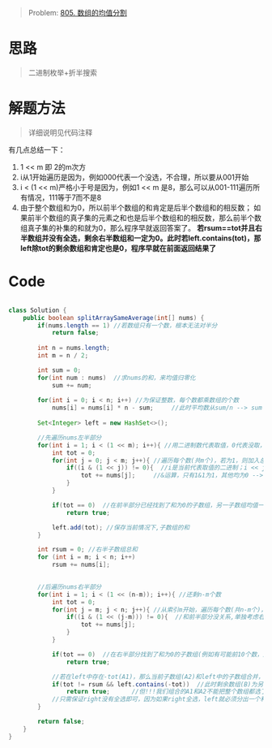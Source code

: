 > Problem: [805. 数组的均值分割](https://leetcode.cn/problems/split-array-with-same-average/description/)

# 思路
> 二进制枚举+折半搜索

# 解题方法
> 详细说明见代码注释

有几点总结一下：
1. 1 << m 即 2的m次方
2. i从1开始遍历是因为，例如000代表一个没选，不合理，所以要从001开始
3. i < (1 << m)严格小于号是因为，例如1 << m 是8，那么可以从001-111遍历所有情况，111等于7而不是8
4. 由于整个数组和为0，所以前半个数组的和肯定是后半个数组和的相反数；
如果前半个数组的真子集的元素之和也是后半个数组和的相反数，那么前半个数组真子集的补集的和就为0，那么程序早就返回答案了。
**若rsum==tot并且右半数组并没有全选，剩余右半数组和一定为0。此时若left.contains(tot)，那left除tot的剩余数组和肯定也是0，程序早就在前面返回结果了**


# Code
```Java

class Solution {
    public boolean splitArraySameAverage(int[] nums) {
        if(nums.length == 1) //若数组只有一个数，根本无法对半分
            return false;
        
        int n = nums.length;
        int m = n / 2;

        int sum = 0;
        for(int num : nums)  //求nums的和，来均值归零化
            sum += num;
        
        for(int i = 0; i < n; i++) //为保证整数，每个数都乘数组的个数
            nums[i] = nums[i] * n - sum;     //此时平均数从sum/n --> sum
        
        Set<Integer> left = new HashSet<>();

        //先遍历nums左半部分
        for(int i = 1; i < (1 << m); i++){ //用二进制数代表取值，0代表没取，1代表取了 例如000-111代表8中情况
            int tot = 0;
            for(int j = 0; j < m; j++){ //遍历每个数(共m个)，若为1，则加入总和
                if((i & (1 << j)) != 0){  //i是当前代表取值的二进制；i << j是除了某位为1，其他位为0的二进制(如00100)
                    tot += nums[j];     //&运算，只有1&1为1，其他均为0 --> 因此实现了判断哪位是1
                }
            }

            if(tot == 0)  //在前半部分已经找到了和为0的子数组，另一子数组均值一定也为0
                return true;

            left.add(tot); //保存当前情况下,子数组的和
        }

        int rsum = 0; //右半子数组总和
        for (int i = m; i < n; i++) 
            rsum += nums[i];
        

        //后遍历nums右半部分
        for(int i = 1; i < (1 << (n-m)); i++){ //还剩n-m个数
            int tot = 0;
            for(int j = m; j < n; j++){ //从索引m开始，遍历每个数(共n-m个)，若为1，则加入总和
                if((i & (1 << (j-m))) != 0){  //和前半部分没关系,单独考虑右半部分
                    tot += nums[j];     
                }
            }

            if(tot == 0)  //在右半部分找到了和为0的子数组(例如有可能前10个数，后面4个数，两子数组均值都为0)
                return true;

            //若在left中存在-tot(A1)，那么当前子数组(A2)和left中的子数组合并，均值也为0
            if(tot != rsum && left.contains(-tot))  //此时剩余数组(B)为另一子数组，均值肯定为0
                return true;      //但!!!我们组合的A1和A2不能把整个数组都选了，此时B为空，分不出两个数组!!!
            //只需保证right没有全选即可，因为如果right全选，left就必须分出一个和为0子数组，这种情况前面已经检测过了
        }                           

        return false;
    }
}
```
